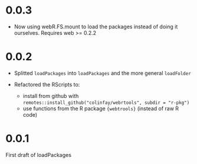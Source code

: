 # 0.0.3

* Now using webR.FS.mount to load the packages instead of doing it ourselves. Requires web >= 0.2.2

# 0.0.2

+ Splitted `loadPackages` into `loadPackages` and the more general `loadFolder`

+ Refactored the RScripts to:
  + install from github with `remotes::install_github("colinfay/webrtools", subdir = "r-pkg")`
  + use functions from the R package `{webtrools}` (instead of raw R code)

# 0.0.1

First draft of loadPackages